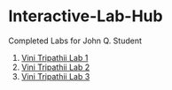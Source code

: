 # Interactive-Lab-Hub

Completed Labs for John Q. Student

1. [Vini Tripathii Lab 1](//github.com/ut33/IDD-Fa18-Lab1)
2. [Vini Tripathii Lab 2](//github.com/ut33/IDD-Fa19-Lab2)
3. [Vini Tripathii Lab 3](//github.com/ut33/IDD-Fa19-Lab3)

